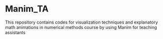 # Manim_TA
This repository contains codes for visualization techniques and explanatory math animations in numerical methods course by using Manim for teaching assistants
